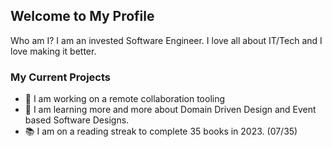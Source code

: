 ## Welcome to My Profile

Who am I? I am an invested Software Engineer. I love all about IT/Tech and I love making it better. 

### My Current Projects
- 🔭 I am working on a remote collaboration tooling
- 🌱 I am learning more and more about Domain Driven Design and Event based Software Designs.
- 📚 I am on a reading streak to complete 35 books in 2023. (07/35)

